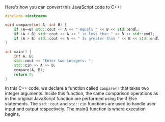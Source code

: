 Here's how you can convert this JavaScript code to C++:

```cpp
#include <iostream>

void compare(int A, int B) {
    if (A==B) std::cout << A << " equals " << B << std::endl;
    if (A < B) std::cout << A << " is less than " << B << std::endl;
    if (A > B) std::cout << A << " Is greater than " << B << std::endl;
}

int main() {
    int A, B;
    std::cout << "Enter two integers: ";
    std::cin >> A >> B;
    compare(A, B);
    return 0;
}
```

In this C++ code, we declare a function called `compare()` that takes two integer arguments. Inside this function, the same comparison operations as in the original JavaScript function are performed using the if Else statements. The `std::cout` and `std::cin` functions are used to handle user input and output respectively. The main() function is where execution begins.

